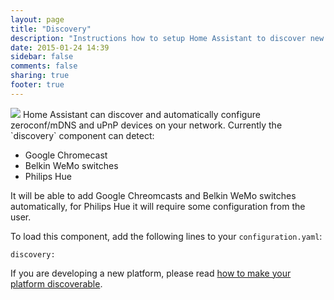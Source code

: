```yaml
---
layout: page
title: "Discovery"
description: "Instructions how to setup Home Assistant to discover new devices."
date: 2015-01-24 14:39
sidebar: false
comments: false
sharing: true
footer: true
---
```


<img src='/images/supported_brands/system-search.png' class='brand pull-right' />
Home Assistant can discover and automatically configure zeroconf/mDNS and uPnP devices on your network. Currently the `discovery` component can detect:

 * Google Chromecast
 * Belkin WeMo switches
 * Philips Hue

It will be able to add Google Chreomcasts and Belkin WeMo switches automatically, for Philips Hue it will require some configuration from the user.

To load this component, add the following lines to your `configuration.yaml`:

```
discovery:
```

If you are developing a new platform, please read [how to make your platform discoverable]({{site_root}}/developers/add_new_platform.html#discovery).
